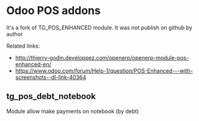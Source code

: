 # Odoo POS addons

It's a fork of TG_POS_ENHANCED module. It was not publish on github by author

Related links:

* http://thierry-godin.developpez.com/openerp/openerp-module-pos-enhanced-en/
* https://www.odoo.com/forum/Help-1/question/POS-Enhanced---with-screenshots--dl-link-40364

## tg_pos_debt_notebook
Module allow make payments on notebook (by debt)
